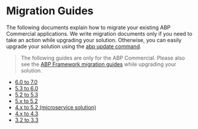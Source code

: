 # Migration Guides

The following documents explain how to migrate your existing ABP Commercial applications. We write migration documents only if you need to take an action while upgrading your solution. Otherwise, you can easily upgrade your solution using the [abp update command](https://docs.abp.io/en/abp/latest/Upgrading).

> The following guides are only for the ABP Commercial. Please also see the [ABP Framework migration guides](https://docs.abp.io/en/abp/latest/Migration-Guides/Index) while upgrading your solution.

* [6.0 to 7.0](v7_0.md)
* [5.3 to 6.0](v6_0.md)
* [5.2 to 5.3](v5_3.md)
* [5.x to 5.2](v5_2.md)
* [4.x to 5.2 (microservice solution)](microservice-4_x_to_5_2.md)
* [4.x to 4.3](v4_3.md)
* [3.2 to 3.3](blazor-ui-3_3.md)

